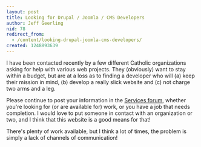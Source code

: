 ```yaml
---
layout: post
title: Looking for Drupal / Joomla / CMS Developers
author: Jeff Geerling
nid: 78
redirect_from:
  - /content/looking-drupal-joomla-cms-developers/
created: 1248893639
---
```

<p>
	I have been contacted recently by a few different Catholic organizations asking for help with various web projects. They (obviously) want to stay within a budget, but are at a loss as to finding a developer who will (a) keep their mission in mind, (b) develop a really slick website and (c) not charge two arms and a leg.</p>
<p>
	Please continue to post your information in the <a href="/forums/services">Services forum</a>, whether you&#39;re looking for (or are available for) work, or you have a job that needs completion. I would love to put someone in contact with an organization or two, and I think that this website is a good means for that!</p>
<p>
	There&#39;s plenty of work available, but I think a lot of times, the problem is simply a lack of channels of communication!</p>
